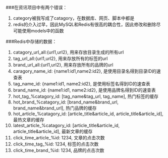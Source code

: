 ###在资讯项目中有两个错误：
1. category被我写成了catagory，在数据库、网页、脚本中都是
2. redis的介入过早，因此MySQL和Redis有很高的耦合性，因此修改和删除尽可能使用models中的函数

###Redis中存储的数据：
1. catagory_url_all:{url1,url2}, 用来存放目录生成的所有url
2. tag_url_all:{url1,url2}, 用来存放所有的标签的url
3. brand_url_all:{url1,url2}, 用来存放所有的品牌的url
4. caragory_name_id: {name1:id1,name2:id2}, 是使用目录名得到目录ID的速查表
5. tag_name_id: {name1:id1, name2:id2}, 是使用标签名得到ID的速查表
6. brand_name_id: {name1:id1, name2:id2}, 是使用品牌名得到ID的速查表
7. hot_tag_%catagory_id: [tag_name&tag_url, tag_name], 热门标签的缓存
8. hot_brand_%catagory_id: [brand_name&brand_url, brand_name&brand_url], 热门品牌的缓存
9. hot_article_%catagory_id: [article_title&article_id, article_title&article_id], 最热文章的缓存
10. latest_article_%catagory_id: [article_title&article_id, article_title&article_id], 最新文章的缓存
11. click_time_article_%id: 1234, 文章的点击次数
12. click_time_tag_%id: 1234, 标签的点击次数
13. click_time_brand_%id: 1234, 品牌的点击次数
